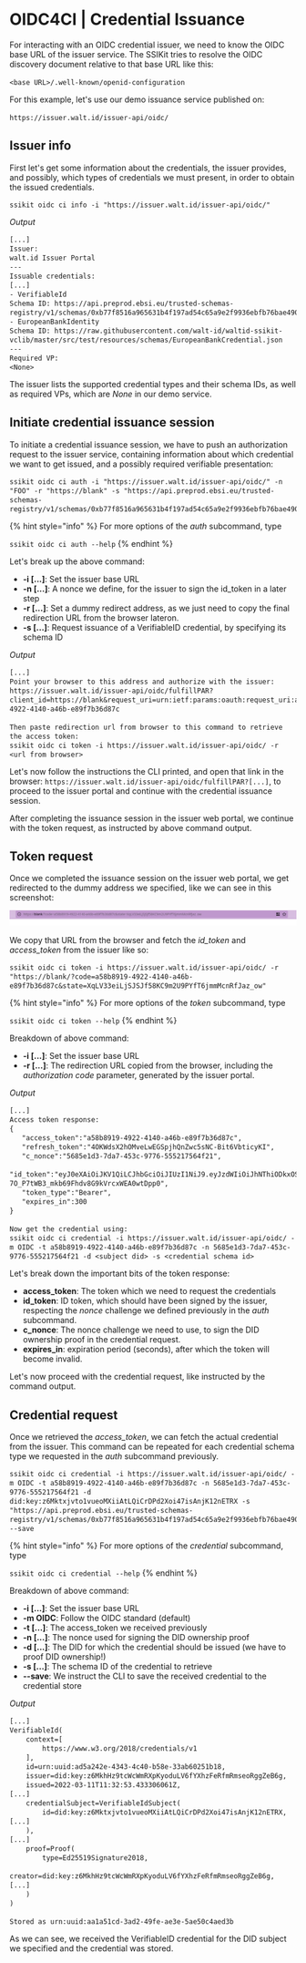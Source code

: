 # OIDC4CI | Credential Issuance

For interacting with an OIDC credential issuer, we need to know the OIDC base URL of the issuer service. The SSIKit tries to resolve the OIDC discovery document relative to that base URL like this:

`<base URL>/.well-known/openid-configuration`

For this example, let's use our demo issuance service published on:

`https://issuer.walt.id/issuer-api/oidc/`

## Issuer info

First let's get some information about the credentials, the issuer provides, and possibly, which types of credentials we must present, in order to obtain the issued credentials.

```
ssikit oidc ci info -i "https://issuer.walt.id/issuer-api/oidc/"
```

_Output_

```
[...]
Issuer:
walt.id Issuer Portal
---
Issuable credentials:
[...]
- VerifiableId
Schema ID: https://api.preprod.ebsi.eu/trusted-schemas-registry/v1/schemas/0xb77f8516a965631b4f197ad54c65a9e2f9936ebfb76bae4906d33744dbcc60ba
- EuropeanBankIdentity
Schema ID: https://raw.githubusercontent.com/walt-id/waltid-ssikit-vclib/master/src/test/resources/schemas/EuropeanBankCredential.json
---
Required VP:
<None>
```

The issuer lists the supported credential types and their schema IDs, as well as required VPs, which are _None_ in our demo service.

## Initiate credential issuance session

To initiate a credential issuance session, we have to push an authorization request to the issuer service, containing information about which credential we want to get issued, and a possibly required verifiable presentation:

```
ssikit oidc ci auth -i "https://issuer.walt.id/issuer-api/oidc/" -n "FOO" -r "https://blank" -s "https://api.preprod.ebsi.eu/trusted-schemas-registry/v1/schemas/0xb77f8516a965631b4f197ad54c65a9e2f9936ebfb76bae4906d33744dbcc60ba"
```

{% hint style="info" %}
For more options of the _auth_ subcommand, type

`ssikit oidc ci auth --help`
{% endhint %}

Let's break up the above command:

* **-i \[...]**: Set the issuer base URL
* **-n \[...]**: A nonce we define, for the issuer to sign the id\_token in a later step
* **-r \[...]**: Set a dummy redirect address, as we just need to copy the final redirection URL from the browser lateron.
* **-s \[...]**: Request issuance of a VerifiableID credential, by specifying its schema ID

_Output_

```
[...]
Point your browser to this address and authorize with the issuer:
https://issuer.walt.id/issuer-api/oidc/fulfillPAR?client_id=https://blank&request_uri=urn:ietf:params:oauth:request_uri:a58b8919-4922-4140-a46b-e89f7b36d87c

Then paste redirection url from browser to this command to retrieve the access token:
ssikit oidc ci token -i https://issuer.walt.id/issuer-api/oidc/ -r <url from browser>
```

Let's now follow the instructions the CLI printed, and open that link in the browser: `https://issuer.walt.id/issuer-api/oidc/fulfillPAR?[...]`, to proceed to the issuer portal and continue with the credential issuance session.

After completing the issuance session in the issuer web portal, we continue with the token request, as instructed by above command output.

## Token request

Once we completed the issuance session on the issuer web portal, we get redirected to the dummy address we specified, like we can see in this screenshot:

![Issuer redirect screenshot](issuer-redirect-screenshot.png)

We copy that URL from the browser and fetch the _id\_token_ and _access\_token_ from the issuer like so:

```
ssikit oidc ci token -i https://issuer.walt.id/issuer-api/oidc/ -r "https://blank/?code=a58b8919-4922-4140-a46b-e89f7b36d87c&state=XqLV33eiLjSJSJf58KC9m2U9PYfT6jmmMcnRfJaz_ow"
```

{% hint style="info" %}
For more options of the _token_ subcommand, type

`ssikit oidc ci token --help`
{% endhint %}

Breakdown of above command:

* **-i \[...]**: Set the issuer base URL
* **-r \[...]**: The redirection URL copied from the browser, including the _authorization code_ parameter, generated by the issuer portal.

_Output_

```
[...]
Access token response:
{
   "access_token":"a58b8919-4922-4140-a46b-e89f7b36d87c",
   "refresh_token":"4OKWdsX2hOMveLwEGSpjhQnZwc5sNC-Bit6VbticyKI",
   "c_nonce":"5685e1d3-7da7-453c-9776-555217564f21",
   "id_token":"eyJ0eXAiOiJKV1QiLCJhbGciOiJIUzI1NiJ9.eyJzdWIiOiJhNThiODkxOS00OTIyLTQxNDAtYTQ2Yi1lODlmN2IzNmQ4N2MifQ.AreLW-7O_P7tWB3_mkb69Fhdv8G9kVrcxWEA0wtDpp0",
   "token_type":"Bearer",
   "expires_in":300
}

Now get the credential using:
ssikit oidc ci credential -i https://issuer.walt.id/issuer-api/oidc/ -m OIDC -t a58b8919-4922-4140-a46b-e89f7b36d87c -n 5685e1d3-7da7-453c-9776-555217564f21 -d <subject did> -s <credential schema id>
```

Let's break down the important bits of the token response:

* **access\_token**: The token which we need to request the credentials
* **id\_token**: ID token, which should have been signed by the issuer, respecting the _nonce_ challenge we defined previously in the _auth_ subcommand.
* **c\_nonce**: The nonce challenge we need to use, to sign the DID ownership proof in the credential request.
* **expires\_in**: expiration period (seconds), after which the token will become invalid.

Let's now proceed with the credential request, like instructed by the command output.

## Credential request

Once we retrieved the _access\_token_, we can fetch the actual credential from the issuer. This command can be repeated for each credential schema type we requested in the _auth_ subcommand previously.

```
ssikit oidc ci credential -i https://issuer.walt.id/issuer-api/oidc/ -m OIDC -t a58b8919-4922-4140-a46b-e89f7b36d87c -n 5685e1d3-7da7-453c-9776-555217564f21 -d did:key:z6Mktxjvto1vueoMXiiAtLQiCrDPd2Xoi47isAnjK12nETRX -s "https://api.preprod.ebsi.eu/trusted-schemas-registry/v1/schemas/0xb77f8516a965631b4f197ad54c65a9e2f9936ebfb76bae4906d33744dbcc60ba" --save
```

{% hint style="info" %}
For more options of the _credential_ subcommand, type

`ssikit oidc ci credential --help`
{% endhint %}

Breakdown of above command:

* **-i \[...]**: Set the issuer base URL
* **-m OIDC**: Follow the OIDC standard (default)
* **-t \[...]**: The access\_token we received previously
* **-n \[...]**: The nonce used for signing the DID ownership proof
* **-d \[...]**: The DID for which the credential should be issued (we have to proof DID ownership!)
* **-s \[...]**: The schema ID of the credential to retrieve
* **--save**: We instruct the CLI to save the received credential to the credential store

_Output_

```
[...]
VerifiableId(
    context=[
        https://www.w3.org/2018/credentials/v1
    ],
    id=urn:uuid:ad5a242e-4343-4c40-b58e-33ab60251b18,
    issuer=did:key:z6MkhHz9tcWcWmRXpKyoduLV6fYXhzFeRfmRmseoRggZeB6g,
    issued=2022-03-11T11:32:53.433306061Z,
[...]
    credentialSubject=VerifiableIdSubject(
        id=did:key:z6Mktxjvto1vueoMXiiAtLQiCrDPd2Xoi47isAnjK12nETRX,
[...]
    ),
[...]
    proof=Proof(
        type=Ed25519Signature2018,
        creator=did:key:z6MkhHz9tcWcWmRXpKyoduLV6fYXhzFeRfmRmseoRggZeB6g,
[...]
    )
)

Stored as urn:uuid:aa1a51cd-3ad2-49fe-ae3e-5ae50c4aed3b
```

As we can see, we received the VerifiableID credential for the DID subject we specified and the credential was stored.
